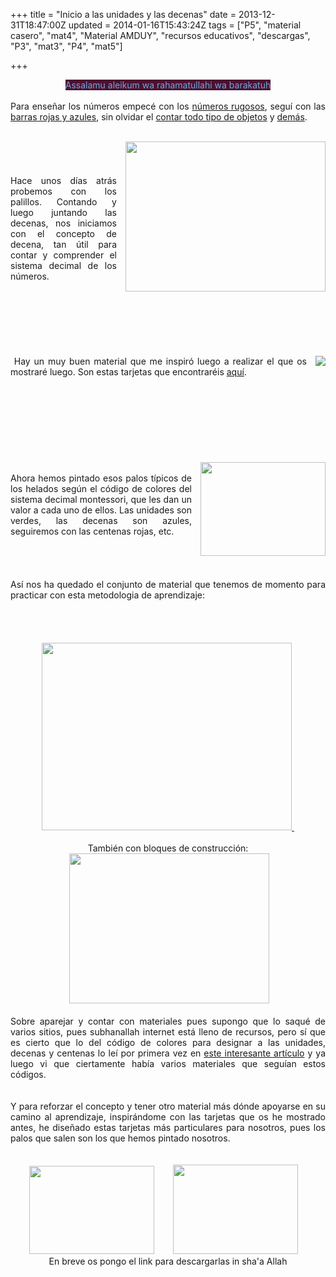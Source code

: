 +++
title = "Inicio a las unidades y las decenas"
date = 2013-12-31T18:47:00Z
updated = 2014-01-16T15:43:24Z
tags = ["P5", "material casero", "mat4", "Material AMDUY", "recursos educativos", "descargas", "P3", "mat3", "P4", "mat5"]

+++

<div dir="ltr" style="text-align: left;" trbidi="on"><div dir="ltr" style="text-align: left;" trbidi="on"><div dir="ltr" style="text-align: left;" trbidi="on"><div style="text-align: center;"><span style="background-color: #4c1130; color: #6fa8dc;">Assalamu aleikum wa rahamatullahi wa barakatuh</span></div><br /><div style="text-align: justify;">Para enseñar los números empecé con los <a href="http://almadrassadenoura.blogspot.com/2012/01/numerosde-purpurina-en-placas-en.html">números rugosos</a>, seguí con las <a href="http://almadrassadenoura.blogspot.com/2012/03/barras-rojas-y-azules-para-contar-hasta.html">barras rojas y azules</a>, sin olvidar el <a href="http://almadrassadenoura.blogspot.com/2012/04/contar-y-relacionar.html">contar todo tipo de objetos</a>&nbsp;y <a href="http://almadrassadenoura.blogspot.com/2011/12/contando-piedras.html">demás</a>.<br />&nbsp; <br /><a href="http://1.bp.blogspot.com/-esCxD4iNBXA/T0qiCfGvZTI/AAAAAAAAADE/2kMroDM9Sik/s200/diezydecena.png" imageanchor="1" style="clear: right; float: right; margin-bottom: 1em; margin-left: 1em;"></a><a href="https://images-blogger-opensocial.googleusercontent.com/gadgets/proxy?url=http%3A%2F%2Flh3.ggpht.com%2F-yx9uSE3GDN8%2FUsLw5eP7PEI%2FAAAAAAAAGaQ%2F7P1EmZW3TL4%2Fs640%2F2013-12-31-13-59-54_deco.jpg&amp;container=blogger&amp;gadget=a&amp;rewriteMime=image%2F*" imageanchor="1" style="clear: right; float: right; margin-bottom: 1em; margin-left: 1em;"><img border="0" src="http://lh3.ggpht.com/-yx9uSE3GDN8/UsLw5eP7PEI/AAAAAAAAGaQ/7P1EmZW3TL4/s640/2013-12-31-13-59-54_deco.jpg" height="240" width="320" /></a><br /><br /><br /><br />Hace unos días atrás probemos con los palillos. Contando y luego juntando las decenas, nos iniciamos con el concepto de decena, tan útil para contar y comprender el sistema decimal de los números.<br /><br /><br /><br /><br /><br /><br /><br />&nbsp;<a href="https://images-blogger-opensocial.googleusercontent.com/gadgets/proxy?url=http%3A%2F%2F1.bp.blogspot.com%2F-esCxD4iNBXA%2FT0qiCfGvZTI%2FAAAAAAAAADE%2F2kMroDM9Sik%2Fs200%2Fdiezydecena.png&amp;container=blogger&amp;gadget=a&amp;rewriteMime=image%2F*" imageanchor="1" style="clear: right; float: right; margin-bottom: 1em; margin-left: 1em;"><img border="0" src="http://1.bp.blogspot.com/-esCxD4iNBXA/T0qiCfGvZTI/AAAAAAAAADE/2kMroDM9Sik/s200/diezydecena.png" /></a>Hay un muy buen material que me inspiró luego a realizar el que os mostraré luego. Son estas tarjetas que encontraréis <a href="http://abnpadremuriel.blogspot.com/p/descargas.html">aquí</a>.<br /><br /><br /><br /><br /><br /><br /><br /><br />&nbsp;<a href="https://images-blogger-opensocial.googleusercontent.com/gadgets/proxy?url=http%3A%2F%2Flh4.ggpht.com%2F-hfszZXvfttA%2FUrjYaY2-QDI%2FAAAAAAAAGMg%2FGs9sp1ujHas%2Fs640%2F2013-12-24-00-35-41_deco.jpg&amp;container=blogger&amp;gadget=a&amp;rewriteMime=image%2F*" imageanchor="1" style="clear: right; float: right; margin-bottom: 1em; margin-left: 1em;"><img border="0" src="http://lh4.ggpht.com/-hfszZXvfttA/UrjYaY2-QDI/AAAAAAAAGMg/Gs9sp1ujHas/s640/2013-12-24-00-35-41_deco.jpg" height="150" width="200" /></a>&nbsp; <br />Ahora hemos pintado esos palos típicos de los helados según el código de colores del sistema decimal montessori, que les dan un valor a cada uno de ellos. Las unidades son verdes, las decenas son azules, seguiremos con las centenas rojas, etc.<br /><div><br /></div><div><br /><br /><br />Así nos ha quedado el conjunto de material que tenemos de momento para practicar con esta metodologia de aprendizaje:<br /><br /><a name='more'></a><br /><br /><br /><div class="separator" style="clear: both; text-align: center;"></div><div class="separator" style="clear: both; text-align: center;"><a href="https://images-blogger-opensocial.googleusercontent.com/gadgets/proxy?url=http%3A%2F%2Flh3.ggpht.com%2F-ES0HtL2jz1U%2FUsLxEEK0_UI%2FAAAAAAAAGaY%2FJAM2BUQgyAA%2Fs640%2F2013-12-31-15-48-58_deco.jpg&amp;container=blogger&amp;gadget=a&amp;rewriteMime=image%2F*" imageanchor="1" style="margin-left: 1em; margin-right: 1em;"><img border="0" src="http://lh3.ggpht.com/-ES0HtL2jz1U/UsLxEEK0_UI/AAAAAAAAGaY/JAM2BUQgyAA/s640/2013-12-31-15-48-58_deco.jpg" height="300" width="400" />&nbsp;</a></div><div class="separator" style="clear: both; text-align: center;"><br /></div><div class="separator" style="clear: both; text-align: center;">También con bloques de construcción:</div><div class="separator" style="clear: both; text-align: center;">&nbsp;<a href="https://images-blogger-opensocial.googleusercontent.com/gadgets/proxy?url=http%3A%2F%2Flh3.ggpht.com%2F-rZDYnhxZihU%2FUsLw1ew34iI%2FAAAAAAAAGaI%2FxYuT9nKJX3Y%2Fs640%2F2013-12-31-13-04-39_deco.jpg&amp;container=blogger&amp;gadget=a&amp;rewriteMime=image%2F*" imageanchor="1" style="margin-left: 1em; margin-right: 1em;"><img border="0" src="http://lh3.ggpht.com/-rZDYnhxZihU/UsLw1ew34iI/AAAAAAAAGaI/xYuT9nKJX3Y/s640/2013-12-31-13-04-39_deco.jpg" height="240" width="320" /></a></div><br />Sobre aparejar y contar con materiales pues supongo que lo saqué de varios sitios, pues subhanallah internet está lleno de recursos, pero sí que es cierto que lo del código de colores para designar a las unidades, decenas y centenas lo leí por primera vez en <a href="http://seeducansolos.wordpress.com/2012/02/05/material-montessori-alternativo/">este interesante artículo</a>&nbsp;y ya luego vi que ciertamente había varios materiales que seguían estos códigos.</div><br /><br /></div><div style="text-align: justify;">Y para reforzar el concepto y tener otro material más dónde apoyarse en su camino al aprendizaje, inspirándome con las tarjetas que os he mostrado antes, he diseñado estas tarjetas más particulares para nosotros, pues los palos que salen son los que hemos pintado nosotros.</div><br /><br /><div class="separator" style="clear: both; text-align: center;"><img border="0" src="http://2.bp.blogspot.com/-xubk-paAfX0/UriSNRf8RgI/AAAAAAAAGL4/Ng7C7w2zUsU/s400/num+1-8.png" height="141" width="200" />&nbsp; &nbsp; <a href="http://2.bp.blogspot.com/-RTI8KtejMMQ/Urip30FwsFI/AAAAAAAAGMU/SQSTerJ-S-4/s1600/num+9-16.png" imageanchor="1" style="margin-left: 1em; margin-right: 1em; text-align: center;"><img border="0" src="http://2.bp.blogspot.com/-RTI8KtejMMQ/Urip30FwsFI/AAAAAAAAGMU/SQSTerJ-S-4/s1600/num+9-16.png" height="143" width="200" /></a></div><div class="" style="clear: both; text-align: center;">En breve os pongo el link para descargarlas in sha'a Allah<a href="https://app.box.com/s/w56d33i1mcydinls1p08"></a></div><br /></div><div class="separator" style="clear: both; text-align: center;"></div></div><div class="separator" style="clear: both; text-align: center;"></div><div class="separator" style="clear: both; text-align: center;"></div><div class="separator" style="clear: both; text-align: center;"></div></div>
